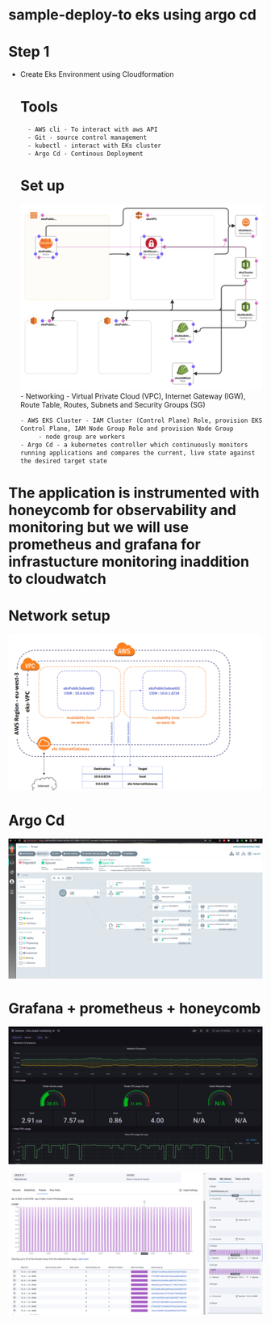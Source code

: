 # sample-deploy-to eks using argo cd

# Step 1
 - Create Eks Environment using Cloudformation 
     # Tools
         - AWS cli - To interact with aws API
         - Git - source control management 
         - kubectl - interact with EKs cluster
         - Argo Cd - Continous Deployment
     # Set up 
     ![Environment ](images/template1-designer.png)
       - Networking 
           - Virtual Private Cloud (VPC), Internet Gateway (IGW), Route Table, Routes, Subnets and Security Groups (SG)

       - AWS EKS Cluster - IAM Cluster (Control Plane) Role, provision EKS  Control Plane, IAM Node Group Role and provision Node Group
            - node group are workers           
       - Argo Cd - a kubernetes controller which continuously monitors running applications and compares the current, live state against the desired target state      

# The application is instrumented with honeycomb for observability and monitoring but we will use prometheus and grafana for infrastucture monitoring inaddition to cloudwatch

# Network setup
![VPC ](images/vpc1.png)

# Argo Cd 

![Argo Cd ](images/cd.png)

# Grafana + prometheus + honeycomb 
![Grafana ](images/grafana.png)


![Honeycomb](images/hc.png)





